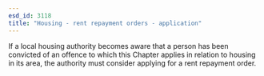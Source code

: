 ```yaml
---
esd_id: 3118
title: "Housing - rent repayment orders - application"
---
```


If a local housing authority becomes aware that a person has been convicted of an offence to which this Chapter applies in relation to housing in its area, the authority must consider applying for a rent repayment order.

